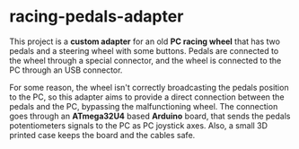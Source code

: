 # racing-pedals-adapter

This project is a **custom adapter** for an old **PC racing wheel** that has two pedals and a steering wheel with some buttons. Pedals are connected to the wheel through a special connector, and the wheel is connected to the PC through an USB connector.  

For some reason, the wheel isn't correctly broadcasting the pedals position to the PC, so this adapter aims to provide a direct connection between the pedals and the PC, bypassing the malfunctioning wheel. The connection goes through an **ATmega32U4** based **Arduino** board, that sends the pedals potentiometers signals to the PC as PC joystick axes. Also, a small 3D printed case keeps the board and the cables safe.
